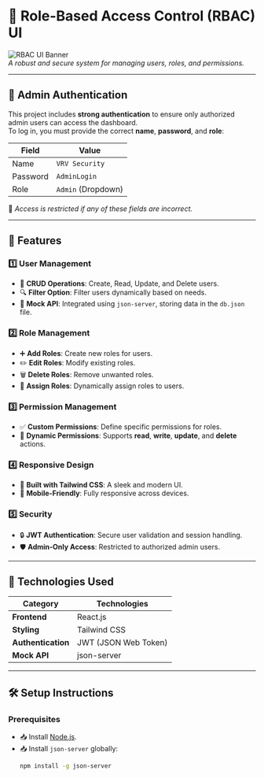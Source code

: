 # 🚀 Role-Based Access Control (RBAC) UI

![RBAC UI Banner](https://via.placeholder.com/1200x300.png?text=Role-Based+Access+Control+UI)  
*A robust and secure system for managing users, roles, and permissions.*

---

## 🔐 Admin Authentication

This project includes **strong authentication** to ensure only authorized admin users can access the dashboard.  
To log in, you must provide the correct **name**, **password**, and **role**:  

| **Field**   | **Value**          |
|-------------|--------------------|
| Name        | `VRV Security`    |
| Password    | `AdminLogin`      |
| Role        | `Admin` (Dropdown) |

🔴 *Access is restricted if any of these fields are incorrect.*

---

## 🌟 Features

### 1️⃣ User Management
- 📝 **CRUD Operations**: Create, Read, Update, and Delete users.  
- 🔍 **Filter Option**: Filter users dynamically based on needs.  
- 📂 **Mock API**: Integrated using `json-server`, storing data in the `db.json` file.  

### 2️⃣ Role Management
- ➕ **Add Roles**: Create new roles for users.  
- ✏️ **Edit Roles**: Modify existing roles.  
- 🗑️ **Delete Roles**: Remove unwanted roles.  
- 🔄 **Assign Roles**: Dynamically assign roles to users.  

### 3️⃣ Permission Management
- ✅ **Custom Permissions**: Define specific permissions for roles.  
- 🔧 **Dynamic Permissions**: Supports **read**, **write**, **update**, and **delete** actions.  

### 4️⃣ Responsive Design
- 🎨 **Built with Tailwind CSS**: A sleek and modern UI.  
- 📱 **Mobile-Friendly**: Fully responsive across devices.  

### 5️⃣ Security
- 🔒 **JWT Authentication**: Secure user validation and session handling.  
- 🛡️ **Admin-Only Access**: Restricted to authorized admin users.  

---

## 🚀 Technologies Used

| **Category**        | **Technologies**         |
|---------------------|--------------------------|
| **Frontend**        | React.js                |
| **Styling**         | Tailwind CSS            |
| **Authentication**  | JWT (JSON Web Token)    |
| **Mock API**        | json-server             |

---

## 🛠️ Setup Instructions

### Prerequisites
- 📥 Install [Node.js](https://nodejs.org/).
- 📥 Install `json-server` globally:
  ```bash
  npm install -g json-server
